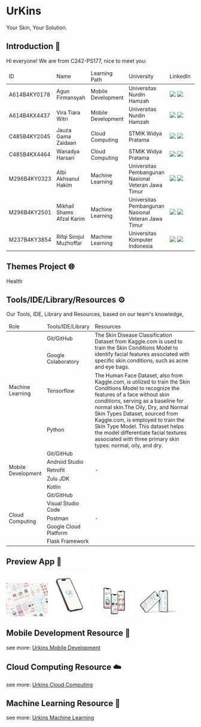 # UrKins
<p>Your Skin, Your Solution.</p>

<h2>Introduction 👋</h2>
<p>Hi everyone! We are from C242-PS177, nice to meet you:  </p>
<table align="center">
      <thead>
        <tr>
          <td width="15%">ID</td>
          <td width="20%">Name</td>
          <td width="20%">Learning Path</td>
          <td width="20%">University</td>
          <td width="25%">LinkedIn</td>
        </tr>
      </thead>
      <tbody>
        <tr>
          <td>A614B4KY0178</td>
          <td>Agun Firmansyah</td>
          <td>Mobile Development</td>
          <td>Universitas Nurdin Hamzah</td>
          <td>
              <a href="https://www.linkedin.com/in/agun-firmansyah-715a762a9/"><img src="https://img.shields.io/badge/--linkedin?label=LinkedIn&logo=LinkedIn&style=social"></a>
              <a href="https://github.com/AGUN1505"><img src="https://img.shields.io/badge/GitHub-100000?style=for-the-badge&logo=github&logoColor=white"></a>
          </td>
        </tr>
        <tr>
          <td>A614B4KX4437</td>
          <td>Vira Tiara Witri</td>
          <td>Mobile Development</td>
          <td>Universitas Nurdin Hamzah</td>
          <td>
              <a href="https://www.linkedin.com/in/vira-tiara-witri-264b95321/"><img src="https://img.shields.io/badge/--linkedin?label=LinkedIn&logo=LinkedIn&style=social"></a>
              <a href="https://github.com/vetewe"><img src="https://img.shields.io/badge/GitHub-100000?style=for-the-badge&logo=github&logoColor=white"></a>
          </td>
        </tr>
        <tr>
          <td>C485B4KY2045</td>
          <td>Jauza Gama Zaidaan</td>
          <td>Cloud Computing</td>
          <td>STMIK Widya Pratama</td>
          <td>
              <a href="https://www.linkedin.com/in/jgzaidan/"><img src="https://img.shields.io/badge/--linkedin?label=LinkedIn&logo=LinkedIn&style=social"></a>
              <a href="https://github.com/JAUZA7ev"><img src="https://img.shields.io/badge/GitHub-100000?style=for-the-badge&logo=github&logoColor=white"></a>
          </td>
        </tr>
        <tr>
          <td>C485B4KX4464</td>
          <td>Wanadya Harsari</td>
          <td>Cloud Computing</td>
          <td>STMIK Widya Pratama</td>
          <td>
              <a href="https://www.linkedin.com/in/wanadya/"><img src="https://img.shields.io/badge/--linkedin?label=LinkedIn&logo=LinkedIn&style=social"></a>
              <a href="https://github.com/WanodyaHapsari"><img src="https://img.shields.io/badge/GitHub-100000?style=for-the-badge&logo=github&logoColor=white"></a>
          </td>
        </tr>
        <tr>
          <td>M296B4KY0323</td>
          <td>Albi Akhsanul Hakim</td>
          <td>Machine Learning</td>
          <td>Universitas Pembangunan Nasional Veteran Jawa Timur</td>
          <td>
              <a href="https://www.linkedin.com/in/albi-akhsanul-hakim/"><img src="https://img.shields.io/badge/--linkedin?label=LinkedIn&logo=LinkedIn&style=social"></a>
              <a href="https://github.com/AlbiAkhsanul"><img src="https://img.shields.io/badge/GitHub-100000?style=for-the-badge&logo=github&logoColor=white"></a>
          </td>
        </tr>
        <tr>
          <td>M296B4KY2501</td>
          <td>Mikhail Shams Afzal Karim</td>
          <td>Machine Learning</td>
          <td>Universitas Pembangunan Nasional Veteran Jawa Timur</td>
          <td>
              <a href="https://www.linkedin.com/in/mikhail-karim-9b7824268/"><img src="https://img.shields.io/badge/--linkedin?label=LinkedIn&logo=LinkedIn&style=social"></a>
              <a href="https://github.com/mikhail-karim"><img src="https://img.shields.io/badge/GitHub-100000?style=for-the-badge&logo=github&logoColor=white"></a>
          </td>
        </tr>
        <tr>
          <td>M237B4KY3854</td>
          <td>Rifqi Sirojul Muzhoffar</td>
          <td>Machine Learning</td>
          <td>Universitas Komputer Indonesia</td>
          <td>
              <a href="https://www.linkedin.com/in/rifqi-sm/"><img src="https://img.shields.io/badge/--linkedin?label=LinkedIn&logo=LinkedIn&style=social"></a>
              <a href="https://github.com/Muzhoffar"><img src="https://img.shields.io/badge/GitHub-100000?style=for-the-badge&logo=github&logoColor=white"></a>
          </td>
        </tr>
      </tbody>
    </table>

<h2>Themes Project 🌐</h2>
<p>Health</p>

<h2>Tools/IDE/Library/Resources ⚙️</h2>
<p>Our Tools, IDE, Library and Resources, based on our team's knowledge,</p>
<table align="center">
    <thead>
        <tr>
            <td width="20%">Role</td>
            <td width="20%">Tools/IDE/Library</td>
            <td width="60%">Resources</td>
        </tr>
    </thead>
    <tbody>
        <tr>
            <td rowspan="4">Machine Learning</td>
            <td>Git/GitHub</td>
            <td rowspan="2">The Skin Disease Classification Dataset from Kaggle.com is used to train the Skin Conditions Model to identify facial features associated with specific skin conditions, such as acne and eye bags.
            </td>
        </tr>
        <tr>            
            <td>Google Colaboratory</td>
        </tr>
        <tr>            
            <td>Tensorflow</td>
            <td rowspan="2">The Human Face Dataset, also from Kaggle.com, is utilized to train the Skin Conditions Model to recognize the features of a face without skin conditions, serving as a baseline for normal skin.The Oily, Dry, and Normal Skin Types Dataset, sourced from Kaggle.com, is employed to train the Skin Type Model. This dataset helps the model differentiate facial textures associated with three primary skin types: normal, oily, and dry.
            </td>
        </tr>
        <tr>            
            <td>Python</td>
        </tr>
        <tr>
            <td rowspan="5">Mobile Development</td>
            <td>Git/GitHub</td>
            <td rowspan="5">-</td>
        </tr>
        <tr>            
            <td>Android Studio</td>
        </tr>
        <tr>            
            <td>Retrofit</td>
        </tr>
        <tr>            
            <td>Zulu JDK</td>
        </tr>
        <tr>            
            <td>Kotlin</td>
        </tr>
        <tr>
            <td rowspan="6">Cloud Computing</td>
            <td>Git/GitHub</td>
            <td rowspan="6">-</td>
        </tr>
        <tr>            
            <td>Visual Studio Code</td>
        </tr>
        <tr>            
            <td>Postman</td>
        </tr>
        <tr>            
            <td>Google Cloud Platform</td>
        </tr>
        <tr>            
            <td>Flask Framework</td>
        </tr>
    </tbody>
</table>

<h2>Preview App 📱</h2>
<div>
<img src="https://github.com/AGUN1505/mokap/blob/main/mokap.jpg" width="22%">
<img src="https://github.com/AGUN1505/mokap/blob/main/mokap%201.png" width="22%">
<img src="https://github.com/AGUN1505/mokap/blob/main/mokap%207.png" width="22%">
<img src="https://github.com/AGUN1505/mokap/blob/main/mokap%205.png" width="22%">
</div>
<h2>Mobile Development Resource 📱</h2>
<p>see more: <a href="https://github.com/Bangkit-C242-PS177/MD">Urkins Mobile Development</a> </p>

<h2>Cloud Computing Resource ☁️</h2>
<p>see more: <a href="https://github.com/Bangkit-C242-PS177/CC">Urkins Cloud Computing</a></p>

<h2>Machine Learning Resource 🧠</h2>
<p>see more: <a href="https://github.com/Bangkit-C242-PS177/ML">Urkins Machine Learning</a></p>
